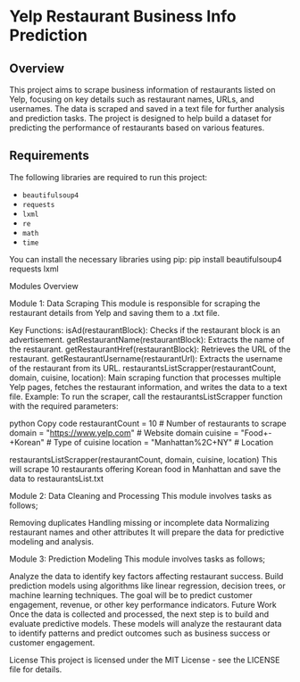 # Yelp Restaurant Business Info Prediction

## Overview

This project aims to scrape business information of restaurants listed on Yelp, focusing on key details such as restaurant names, URLs, and usernames. The data is scraped and saved in a text file for further analysis and prediction tasks. The project is designed to help build a dataset for predicting the performance of restaurants based on various features.

## Requirements

The following libraries are required to run this project:

- `beautifulsoup4`
- `requests`
- `lxml`
- `re`
- `math`
- `time`

You can install the necessary libraries using pip:
pip install beautifulsoup4 requests lxml

Modules Overview

Module 1: Data Scraping
This module is responsible for scraping the restaurant details from Yelp and saving them to a .txt file.

Key Functions:
isAd(restaurantBlock): Checks if the restaurant block is an advertisement.
getRestaurantName(restaurantBlock): Extracts the name of the restaurant.
getRestaurantHref(restaurantBlock): Retrieves the URL of the restaurant.
getRestaurantUsername(restaurantUrl): Extracts the username of the restaurant from its URL.
restaurantsListScrapper(restaurantCount, domain, cuisine, location): Main scraping function that processes multiple Yelp pages, fetches the restaurant information, and writes the data to a text file.
Example:
To run the scraper, call the restaurantsListScrapper function with the required parameters:

python
Copy code
restaurantCount = 10  # Number of restaurants to scrape
domain = "https://www.yelp.com"  # Website domain
cuisine = "Food+-+Korean"  # Type of cuisine
location = "Manhattan%2C+NY"  # Location

restaurantsListScrapper(restaurantCount, domain, cuisine, location)
This will scrape 10 restaurants offering Korean food in Manhattan and save the data to restaurantsList.txt

Module 2: Data Cleaning and Processing
This module involves tasks as follows;

Removing duplicates
Handling missing or incomplete data
Normalizing restaurant names and other attributes
It will prepare the data for predictive modeling and analysis.

Module 3: Prediction Modeling
This module involves tasks as follows;

Analyze the data to identify key factors affecting restaurant success.
Build prediction models using algorithms like linear regression, decision trees, or machine learning techniques.
The goal will be to predict customer engagement, revenue, or other key performance indicators.
Future Work
Once the data is collected and processed, the next step is to build and evaluate predictive models. These models will analyze the restaurant data to identify patterns and predict outcomes such as business success or customer engagement.

License
This project is licensed under the MIT License - see the LICENSE file for details.




